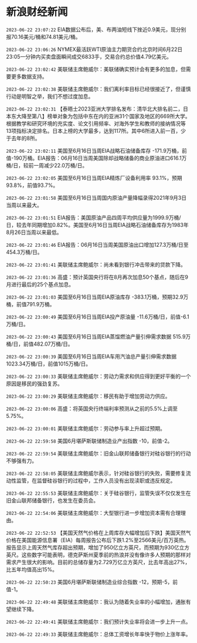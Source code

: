 # 新浪财经新闻
`2023-06-22 23:07:22` EIA数据公布后，美、布两油短线下挫近0.9美元，现分别报70.16美元/桶和74.81美元/桶。

`2023-06-22 23:06:26` NYMEX最活跃WTI原油主力期货合约北京时间6月22日23:05一分钟内买卖盘面瞬间成交6833手，交易合约总价值4.79亿美元。

`2023-06-22 23:02:42` 美联储主席鲍威尔：美联储确实预计会有更多的加息，但需要更多数据支持。

`2023-06-22 23:02:38` 美联储主席鲍威尔：我们离利率目标已经很接近了，但谨慎行动是明智之举，我们不想过度加息。

`2023-06-22 23:02:31` 【泰晤士2023亚洲大学排名发布：清华北大排名前二，日本东大降至第八】榜单对象为包括中东在内的亚洲31个国家及地区的669所大学。根据教学和研究环境的充实度、论文引用频率、对海外学生和教师的接纳情况等13项指标决定排名。日本上榜的大学最多，达到117所。其中6所进入前一百，少于去年的8所。

`2023-06-22 23:02:11` 美国至6月16日当周EIA战略石油储备库存 -171.9万桶，前值-190万桶。EIA报告：06月16日当周美国除却战略储备的商业原油进口616.1万桶/日，较前一周减少22.0万桶/日。

`2023-06-22 23:02:05` 美国至6月16日当周EIA精炼厂设备利用率 93.1%，预期93.8%，前值93.7%。

`2023-06-22 23:01:58` 美国至6月16日当周国内原油产量降幅录得2021年9月3日当周以来最大。

`2023-06-22 23:01:51` EIA报告：美国原油产品四周平均供应量为1999.9万桶/日，较去年同期增加0.82%。美国至6月16日当周EIA战略石油储备库存为1983年8月26日当周以来最低。

`2023-06-22 23:01:46` EIA报告：06月16日当周美国原油出口增加127.3万桶/日至454.3万桶/日。

`2023-06-22 23:01:41` 美联储主席鲍威尔：尚未看到银行冲击带来的贷款下降。

`2023-06-22 23:01:36` 高盛：预计英国央行将在8月再次加息50个基点，随后在9月进行最后的25个基点加息。

`2023-06-22 23:01:03` 美国至6月16日当周EIA原油库存 -383.1万桶，预期32.9万桶，前值791.9万桶。

`2023-06-22 23:00:49` 美国至6月16日当周EIA投产原油量 -11.6万桶/日，前值-6.1万桶/日。

`2023-06-22 23:00:43` 美国至6月16日当周EIA蒸馏燃油产量引伸需求数据 515.9万桶/日，前值482.07万桶/日。

`2023-06-22 23:00:39` 美国至6月16日当周EIA车用汽油总产量引伸需求数据 1023.34万桶/日，前值1015万桶/日。

`2023-06-22 23:00:33` 美联储主席鲍威尔：劳动力需求和供应得到更好平衡的一个原因是移民的强劲复苏。

`2023-06-22 23:00:29` 美联储主席鲍威尔：移民有助于增加劳动力供应。

`2023-06-22 23:00:06` 高盛：将英国央行终端利率预测从之前的5.5%上调至5.75%。

`2023-06-22 23:00:01` 美联储主席鲍威尔：劳动参与率上升超过预期。

`2023-06-22 22:59:58` 美国6月堪萨斯联储制造业产出指数 -10，前值-2。

`2023-06-22 22:59:54` 美联储主席鲍威尔：旧金山联邦储备银行对硅谷银行的行动不够强有力。

`2023-06-22 22:58:05` 美联储主席鲍威尔表示，针对硅谷银行的失败，需要修复流动性监管，在监督硅谷银行的过程中，工作人员没有出现渎职或违反规定。

`2023-06-22 22:55:53` 美联储主席鲍威尔：关于硅谷银行，监管失误不仅仅发生在旧金山联邦储备银行，也发生在委员会。

`2023-06-22 22:54:06` 美联储主席鲍威尔：大型银行进一步增加资本需有合理理由。

`2023-06-22 22:52:53` 【美国天然气价格在上周库存大幅增加后下跌】美国天然气价格在美国能源信息署（EIA）每周报告公布后下跌1.2%至2566美元/百万英热。报告显示上周天然气库存超出预期，增加了950亿立方英尺，而预期为930亿立方英尺。这些数字可能表明，德克萨斯州夏季前的热浪并没有像许多人预期的那样对需求产生很大的影响。目前的总储存量为2.729万亿立方英尺，比去年高出27%，比五年均值高出15%。

`2023-06-22 22:50:23` 美国6月堪萨斯联储制造业综合指数 -12，预期-5，前值-1。

`2023-06-22 22:49:48` 美联储主席鲍威尔：我认为随着失业率的小幅增加，通胀有望继续下降。

`2023-06-22 22:49:41` 美联储主席鲍威尔：我们预计失业率将会进一步上升一点。

`2023-06-22 22:49:33` 美联储主席鲍威尔：总体工资增长年率快于物价上涨年率。

